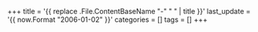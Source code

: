 +++
title = '{{ replace .File.ContentBaseName "-" " " | title }}'
last_update = '{{ now.Format "2006-01-02" }}'
categories = []
tags = []
+++

